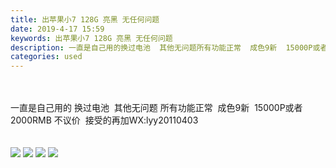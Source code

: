 ```yaml
---
title: 出苹果小7 128G 亮黑 无任何问题
date: 2019-4-17 15:59
keywords: 出苹果小7 128G 亮黑 无任何问题
description: 一直是自己用的换过电池  其他无问题所有功能正常  成色9新  15000P或者2000RMB不议价  接受的再加WX:lyy20110403
categories: used
---
```

<td class="t_f" id="postmessage_3529441">

<br/>
<br/>
一直是自己用的 换过电池  其他无问题 所有功能正常  成色9新  15000P或者2000RMB 不议价  接受的再加WX:lyy20110403<br/>
<br/>
<br/>

<img aid="1143760" data-cf-modified-d7da5c85bbad0dd8f9107b2e-="" file="data/attachment/forum/201904/17/155652inwngq8zsf83yqmm.png.thumb.jpg" id="aimg_1143760" inpost="1" onclick="" onmouseover="" src="http://www.flw.ph/data/attachment/forum/201904/17/155652inwngq8zsf83yqmm.png" style="cursor:pointer" zoomfile="data/attachment/forum/201904/17/155652inwngq8zsf83yqmm.png"/>



<img aid="1143761" data-cf-modified-d7da5c85bbad0dd8f9107b2e-="" file="data/attachment/forum/201904/17/155653cxg59zo6fozh66fj.png.thumb.jpg" id="aimg_1143761" inpost="1" onclick="" onmouseover="" src="http://www.flw.ph/data/attachment/forum/201904/17/155653cxg59zo6fozh66fj.png" style="cursor:pointer" zoomfile="data/attachment/forum/201904/17/155653cxg59zo6fozh66fj.png"/>



<img aid="1143768" data-cf-modified-d7da5c85bbad0dd8f9107b2e-="" file="data/attachment/forum/201904/17/155849znp3kypzk5ep5a23.jpg.thumb.jpg" id="aimg_1143768" inpost="1" onclick="" onmouseover="" src="http://www.flw.ph/data/attachment/forum/201904/17/155849znp3kypzk5ep5a23.jpg" style="cursor:pointer" zoomfile="data/attachment/forum/201904/17/155849znp3kypzk5ep5a23.jpg"/>



<img aid="1143769" data-cf-modified-d7da5c85bbad0dd8f9107b2e-="" file="data/attachment/forum/201904/17/155850rv3mhiy3i4213v4i.jpg.thumb.jpg" id="aimg_1143769" inpost="1" onclick="" onmouseover="" src="http://www.flw.ph/data/attachment/forum/201904/17/155850rv3mhiy3i4213v4i.jpg" style="cursor:pointer" zoomfile="data/attachment/forum/201904/17/155850rv3mhiy3i4213v4i.jpg"/>


<br/>
</td>
